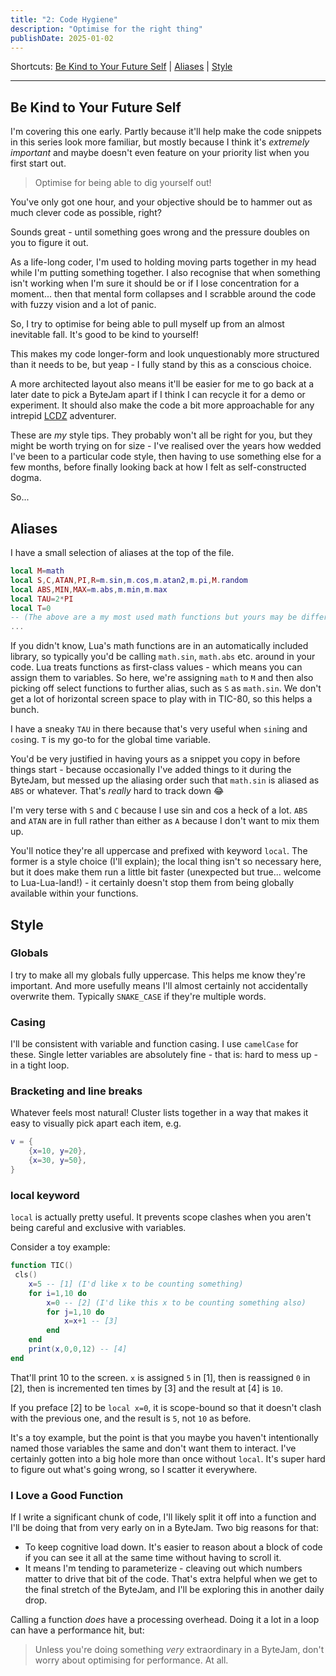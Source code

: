 ```yaml
---
title: "2: Code Hygiene"
description: "Optimise for the right thing"
publishDate: 2025-01-02
---
```

Shortcuts:
[Be Kind to Your Future Self](#be-kind-to-your-future-self)
| [Aliases](#aliases)
| [Style](#style)

---

## Be Kind to Your Future Self

I'm covering this one early. Partly because it'll help make the code snippets in this series look more familiar, but mostly because I think it's *extremely important* and maybe doesn't even feature on your priority list when you first start out.

> Optimise for being able to dig yourself out!

You've only got one hour, and your objective should be to hammer out as much clever code as possible, right?

Sounds great - until something goes wrong and the pressure doubles on you to figure it out.

As a life-long coder, I'm used to holding moving parts together in my head while I'm putting something together. I also recognise that when something isn't working when I'm sure it should be or if I lose concentration for a moment... then that mental form collapses and I scrabble around the code with fuzzy vision and a lot of panic.

So, I try to optimise for being able to pull myself up from an almost inevitable fall. It's good to be kind to yourself!

This makes my code longer-form and look unquestionably more structured than it needs to be, but yeap - I fully stand by this as a conscious choice.

A more architected layout also means it'll be easier for me to go back at a later date to pick a ByteJam apart if I think I can recycle it for a demo or experiment. It should also make the code a bit more approachable for any intrepid [LCDZ](https://livecode.demozoo.org/performer/jtruk.html#mc) adventurer.

These are *my* style tips. They probably won't all be right for you, but they might be worth trying on for size - I've realised over the years how wedded I've been to a particular code style, then having to use something else for a few months, before finally looking back at how I felt as self-constructed dogma.

So...

## Aliases

I have a small selection of aliases at the top of the file.

```lua
local M=math
local S,C,ATAN,PI,R=m.sin,m.cos,m.atan2,m.pi,M.random
local ABS,MIN,MAX=m.abs,m.min,m.max
local TAU=2*PI
local T=0
-- (The above are a my most used math functions but yours may be different)
...
```

If you didn't know, Lua's math functions are in an automatically included library, so typically you'd be calling `math.sin`, `math.abs` etc. around in your code. Lua treats functions as first-class values - which means you can assign them to variables. So here, we're assigning `math` to `M` and then also picking off select functions to further alias, such as `S` as `math.sin`. We don't get a lot of horizontal screen space to play with in TIC-80, so this helps a bunch.

I have a sneaky `TAU` in there because that's very useful when `sin`ing and `cos`ing. `T` is my go-to for the global time variable.

You'd be very justified in having yours as a snippet you copy in before things start - because occasionally I've added things to it during the ByteJam, but messed up the aliasing order such that `math.sin` is aliased as `ABS` or whatever. That's *really* hard to track down 😂

I'm very terse with `S` and `C` because I use sin and cos a heck of a lot. `ABS` and `ATAN` are in full rather than either as `A` because I don't want to mix them up.

You'll notice they're all uppercase and prefixed with keyword `local`. The former is a style choice (I'll explain); the local thing isn't so necessary here, but it does make them run a little bit faster (unexpected but true... welcome to Lua-Lua-land!) - it certainly doesn't stop them from being globally available within your functions.

## Style

### Globals

I try to make all my globals fully uppercase. This helps me know they're important. And more usefully means I'll almost certainly not accidentally overwrite them. Typically `SNAKE_CASE` if they're multiple words.

### Casing

I'll be consistent with variable and function casing. I use `camelCase` for these. Single letter variables are absolutely fine - that is: hard to mess up - in a tight loop.

### Bracketing and line breaks

Whatever feels most natural! Cluster lists together in a way that makes it easy to visually pick apart each item, e.g.

```lua
v = {
    {x=10, y=20},
    {x=30, y=50},
}
```

### local keyword

`local` is actually pretty useful. It prevents scope clashes when you aren't being careful and exclusive with variables.

Consider a toy example:

```lua
function TIC()
 cls()
	x=5 -- [1] (I'd like x to be counting something)
	for i=1,10 do
		x=0 -- [2] (I'd like this x to be counting something also)
		for j=1,10 do
		    x=x+1 -- [3]
		end
	end
	print(x,0,0,12) -- [4]
end
```
That'll print 10 to the screen. `x` is assigned `5` in [1], then is reassigned `0` in [2], then is incremented ten times by [3] and the result at [4] is `10`.

If you preface [2] to be `local x=0`, it is scope-bound so that it doesn't clash with the previous one, and the result is `5`, not `10` as before.

It's a toy example, but the point is that you maybe you haven't intentionally named those variables the same and don't want them to interact. I've certainly gotten into a big hole more than once without `local`. It's super hard to figure out what's going wrong, so I scatter it everywhere.

### I Love a Good Function

If I write a significant chunk of code, I'll likely split it off into a function and I'll be doing that from very early on in a ByteJam. Two big reasons for that:

- To keep cognitive load down. It's easier to reason about a block of code if you can see it all at the same time without having to scroll it.
- It means I'm tending to parameterize - cleaving out which numbers matter to drive that bit of the code. That's extra helpful when we get to the final stretch of the ByteJam, and I'll be exploring this in another daily drop.

Calling a function *does* have a processing overhead. Doing it a lot in a loop can have a performance hit, but:

> Unless you're doing something *very* extraordinary in a ByteJam, don't worry about optimising for performance. At all.